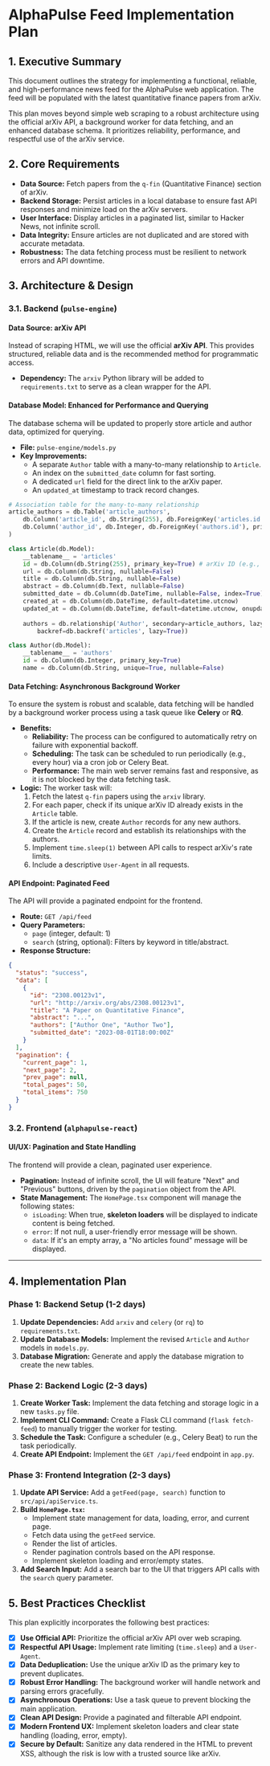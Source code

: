 # AlphaPulse Feed Implementation Plan

## 1. Executive Summary

This document outlines the strategy for implementing a functional, reliable, and high-performance news feed for the AlphaPulse web application. The feed will be populated with the latest quantitative finance papers from arXiv.

This plan moves beyond simple web scraping to a robust architecture using the official arXiv API, a background worker for data fetching, and an enhanced database schema. It prioritizes reliability, performance, and respectful use of the arXiv service.

## 2. Core Requirements

- **Data Source:** Fetch papers from the `q-fin` (Quantitative Finance) section of arXiv.
- **Backend Storage:** Persist articles in a local database to ensure fast API responses and minimize load on the arXiv servers.
- **User Interface:** Display articles in a paginated list, similar to Hacker News, not infinite scroll.
- **Data Integrity:** Ensure articles are not duplicated and are stored with accurate metadata.
- **Robustness:** The data fetching process must be resilient to network errors and API downtime.

## 3. Architecture & Design

### 3.1. Backend (`pulse-engine`)

#### Data Source: arXiv API
Instead of scraping HTML, we will use the official **arXiv API**. This provides structured, reliable data and is the recommended method for programmatic access.

- **Dependency:** The `arxiv` Python library will be added to `requirements.txt` to serve as a clean wrapper for the API.

#### Database Model: Enhanced for Performance and Querying
The database schema will be updated to properly store article and author data, optimized for querying.

- **File:** `pulse-engine/models.py`
- **Key Improvements:**
    - A separate `Author` table with a many-to-many relationship to `Article`.
    - An index on the `submitted_date` column for fast sorting.
    - A dedicated `url` field for the direct link to the arXiv paper.
    - An `updated_at` timestamp to track record changes.

```python
# Association table for the many-to-many relationship
article_authors = db.Table('article_authors',
    db.Column('article_id', db.String(255), db.ForeignKey('articles.id'), primary_key=True),
    db.Column('author_id', db.Integer, db.ForeignKey('authors.id'), primary_key=True)
)

class Article(db.Model):
    __tablename__ = 'articles'
    id = db.Column(db.String(255), primary_key=True) # arXiv ID (e.g., '2308.00123v1')
    url = db.Column(db.String, nullable=False)
    title = db.Column(db.String, nullable=False)
    abstract = db.Column(db.Text, nullable=False)
    submitted_date = db.Column(db.DateTime, nullable=False, index=True) # Indexed for performance
    created_at = db.Column(db.DateTime, default=datetime.utcnow)
    updated_at = db.Column(db.DateTime, default=datetime.utcnow, onupdate=datetime.utcnow)
    
    authors = db.relationship('Author', secondary=article_authors, lazy='subquery',
        backref=db.backref('articles', lazy=True))

class Author(db.Model):
    __tablename__ = 'authors'
    id = db.Column(db.Integer, primary_key=True)
    name = db.Column(db.String, unique=True, nullable=False)
```

#### Data Fetching: Asynchronous Background Worker
To ensure the system is robust and scalable, data fetching will be handled by a background worker process using a task queue like **Celery** or **RQ**.

- **Benefits:**
    - **Reliability:** The process can be configured to automatically retry on failure with exponential backoff.
    - **Scheduling:** The task can be scheduled to run periodically (e.g., every hour) via a cron job or Celery Beat.
    - **Performance:** The main web server remains fast and responsive, as it is not blocked by the data fetching task.
- **Logic:** The worker task will:
    1.  Fetch the latest `q-fin` papers using the `arxiv` library.
    2.  For each paper, check if its unique arXiv ID already exists in the `Article` table.
    3.  If the article is new, create `Author` records for any new authors.
    4.  Create the `Article` record and establish its relationships with the authors.
    5.  Implement `time.sleep(1)` between API calls to respect arXiv's rate limits.
    6.  Include a descriptive `User-Agent` in all requests.

#### API Endpoint: Paginated Feed
The API will provide a paginated endpoint for the frontend.

- **Route:** `GET /api/feed`
- **Query Parameters:**
    - `page` (integer, default: 1)
    - `search` (string, optional): Filters by keyword in title/abstract.
- **Response Structure:**
```json
{
  "status": "success",
  "data": [
    {
      "id": "2308.00123v1",
      "url": "http://arxiv.org/abs/2308.00123v1",
      "title": "A Paper on Quantitative Finance",
      "abstract": "...",
      "authors": ["Author One", "Author Two"],
      "submitted_date": "2023-08-01T18:00:00Z"
    }
  ],
  "pagination": {
    "current_page": 1,
    "next_page": 2,
    "prev_page": null,
    "total_pages": 50,
    "total_items": 750
  }
}
```

### 3.2. Frontend (`alphapulse-react`)

#### UI/UX: Pagination and State Handling
The frontend will provide a clean, paginated user experience.

- **Pagination:** Instead of infinite scroll, the UI will feature "Next" and "Previous" buttons, driven by the `pagination` object from the API.
- **State Management:** The `HomePage.tsx` component will manage the following states:
    - `isLoading`: When true, **skeleton loaders** will be displayed to indicate content is being fetched.
    - `error`: If not null, a user-friendly error message will be shown.
    - `data`: If it's an empty array, a "No articles found" message will be displayed.

---

## 4. Implementation Plan

### Phase 1: Backend Setup (1-2 days)
1.  **Update Dependencies:** Add `arxiv` and `celery` (or `rq`) to `requirements.txt`.
2.  **Update Database Models:** Implement the revised `Article` and `Author` models in `models.py`.
3.  **Database Migration:** Generate and apply the database migration to create the new tables.

### Phase 2: Backend Logic (2-3 days)
1.  **Create Worker Task:** Implement the data fetching and storage logic in a new `tasks.py` file.
2.  **Implement CLI Command:** Create a Flask CLI command (`flask fetch-feed`) to manually trigger the worker for testing.
3.  **Schedule the Task:** Configure a scheduler (e.g., Celery Beat) to run the task periodically.
4.  **Create API Endpoint:** Implement the `GET /api/feed` endpoint in `app.py`.

### Phase 3: Frontend Integration (2-3 days)
1.  **Update API Service:** Add a `getFeed(page, search)` function to `src/api/apiService.ts`.
2.  **Build `HomePage.tsx`:**
    - Implement state management for data, loading, error, and current page.
    - Fetch data using the `getFeed` service.
    - Render the list of articles.
    - Render pagination controls based on the API response.
    - Implement skeleton loading and error/empty states.
3.  **Add Search Input:** Add a search bar to the UI that triggers API calls with the `search` query parameter.

## 5. Best Practices Checklist

This plan explicitly incorporates the following best practices:

-   [x] **Use Official API:** Prioritize the official arXiv API over web scraping.
-   [x] **Respectful API Usage:** Implement rate limiting (`time.sleep`) and a `User-Agent`.
-   [x] **Data Deduplication:** Use the unique arXiv ID as the primary key to prevent duplicates.
-   [x] **Robust Error Handling:** The background worker will handle network and parsing errors gracefully.
-   [x] **Asynchronous Operations:** Use a task queue to prevent blocking the main application.
-   [x] **Clean API Design:** Provide a paginated and filterable API endpoint.
-   [x] **Modern Frontend UX:** Implement skeleton loaders and clear state handling (loading, error, empty).
-   [x] **Secure by Default:** Sanitize any data rendered in the HTML to prevent XSS, although the risk is low with a trusted source like arXiv.
